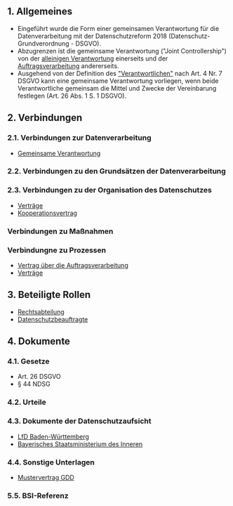 ## 1. Allgemeines
- Eingeführt wurde die Form einer gemeinsamen Verantwortung für die Datenverarbeitung mit der Datenschutzreform 2018 (Datenschutz-Grundverordnung - DSGVO). 
- Abzugrenzen ist die gemeinsame Verantwortung ("Joint Controllership") von der [alleinigen Verantwortung](../Datenverarbeitung/Alleinige-Verantwortung.md) einerseits und der [Auftragsverarbeitung](../Datenverarbeitung/Auftragsverarbeitung.md) andererseits.
- Ausgehend von der Definition des ["Verantwortlichen"](../Datenverarbeitung/Verantwortliche.md) nach Art. 4 Nr. 7 DSGVO kann eine gemeinsame Verantwortung vorliegen, wenn beide Verantwortliche gemeinsam die Mittel und Zwecke der Vereinbarung festlegen (Art. 26 Abs. 1 S. 1 DSGVO).
## 2. Verbindungen
### 2.1. Verbindungen zur Datenverarbeitung
- [Gemeinsame Verantwortung](../Datenverarbeitung/Gemeinsame-Verantwortung.md)
### 2.2. Verbindungen zu den Grundsätzen der Datenverarbeitung
### 2.3. Verbindungen zu der Organisation des Datenschutzes
- [Verträge](../Organisation/Vertraege.md)
- [Kooperationsvertrag](../Organisation/Kooperationsvertrag.md)
### Verbindungen zu Maßnahmen
### Verbindungne zu Prozessen
- [Vertrag über die Auftragsverarbeitung](../Organisation/Vertrag-Auftragsverarbeitung.md)
- [Verträge](../Organisation/Vertraege.md)
## 3. Beteiligte Rollen
- [Rechtsabteilung](../Organisation/Rolle-Rechtsabteilung.md)
- [Datenschutzbeauftragte](../Organisation/Rolle-DSB.md)
## 4. Dokumente
### 4.1. Gesetze
- Art. 26 DSGVO
- § 44 NDSG
### 4.2. Urteile
### 4.3. Dokumente der Datenschutzaufsicht
- [LfD Baden-Württemberg](https://www.baden-wuerttemberg.datenschutz.de/mehr-licht-gemeinsame-verantwortlichkeit-sinnvoll-gestalten/)
- [Bayerisches Staatsministerium des Inneren](https://www.stmi.bayern.de/assets/stmi/sus/datensicherheit/muster_einer_vereinbarung_zur_regelung_gemeinsamer_verantwortlichkeit.docx)
### 4.4. Sonstige Unterlagen
- [Mustervertrag GDD](https://www.gdd.de/downloads/praxishilfen/GDDPraxishilfe_15_JointControllership_1.0.pdf)
### 5.5. BSI-Referenz